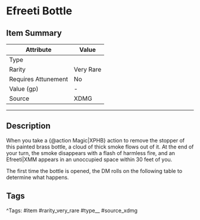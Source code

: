 # Efreeti Bottle

## Item Summary

| Attribute            | Value                        |
|----------------------|------------------------------|
| Type                 |   |
| Rarity               | Very Rare             |
| Requires Attunement  | No                |
| Value (gp)           | -    |
| Source               | XDMG |

---

## Description

When you take a {@action Magic|XPHB} action to remove the stopper of this painted brass bottle, a cloud of thick smoke flows out of it. At the end of your turn, the smoke disappears with a flash of harmless fire, and an Efreeti|XMM appears in an unoccupied space within 30 feet of you.

The first time the bottle is opened, the DM rolls on the following table to determine what happens.

## Tags

^Tags: #item #rarity_very_rare #type__ #source_xdmg